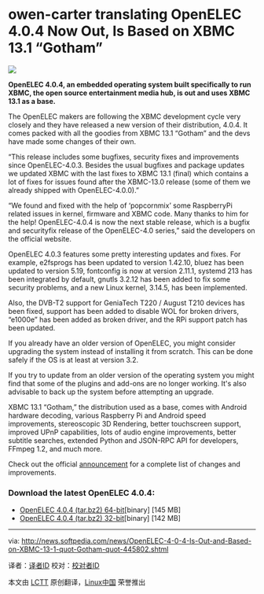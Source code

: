 owen-carter translating
OpenELEC 4.0.4 Now Out, Is Based on XBMC 13.1 “Gotham”
================================================================================
![](http://i1-news.softpedia-static.com/images/news2/OpenELEC-4-0-4-Is-Out-and-Based-on-XBMC-13-1-quot-Gotham-quot-445802-2.jpg)

**OpenELEC 4.0.4, an embedded operating system built specifically to run XBMC, the open source entertainment media hub, is out and uses XBMC 13.1 as a base.**

The OpenELEC makers are following the XBMC development cycle very closely and they have released a new version of their distribution, 4.0.4. It comes packed with all the goodies from XBMC 13.1 “Gotham” and the devs have made some changes of their own.

“This release includes some bugfixes, security fixes and improvements since OpenELEC-4.0.3. Besides the usual bugfixes and package updates we updated XBMC with the last fixes to XBMC 13.1 (final) which contains a lot of fixes for issues found after the XBMC-13.0 release (some of them we already shipped with OpenELEC-4.0.0).”

“We found and fixed with the help of ‘popcornmix’ some RaspberryPi related issues in kernel, firmware and XBMC code. Many thanks to him for the help! OpenELEC-4.0.4 is now the next stable release, which is a bugfix and securityfix release of the OpenELEC-4.0 series,” said the developers on the official website.

OpenELEC 4.0.3 features some pretty interesting updates and fixes. For example, e2fsprogs has been updated to version 1.42.10, bluez has been updated to version 5.19, fontconfig is now at version 2.11.1, systemd 213 has been integrated by default, gnutls 3.2.12 has been added to fix some security problems, and a new Linux kernel, 3.14.5, has been implemented.

Also, the DVB-T2 support for GeniaTech T220 / August T210 devices has been fixed, support has been added to disable WOL for broken drivers, “e1000e” has been added as broken driver, and the RPi support patch has been updated.

If you already have an older version of OpenELEC, you might consider upgrading the system instead of installing it from scratch. This can be done safely if the OS is at least at version 3.2.

If you try to update from an older version of the operating system you might find that some of the plugins and add-ons are no longer working. It's also advisable to back up the system before attempting an upgrade.

XBMC 13.1 “Gotham,” the distribution used as a base, comes with Android hardware decoding, various Raspberry Pi and Android speed improvements, stereoscopic 3D Rendering, better touchscreen support, improved UPnP capabilities, lots of audio engine improvements, better subtitle searches, extended Python and JSON-RPC API for developers, FFmpeg 1.2, and much more.

Check out the official [announcement][1] for a complete list of changes and improvements.

### Download the latest OpenELEC 4.0.4: ###

- [OpenELEC 4.0.4 (tar.bz2) 64-bit][2][binary] [145 MB]
- [OpenELEC 4.0.4 (tar.bz2) 32-bit][3][binary] [142 MB]

--------------------------------------------------------------------------------

via: http://news.softpedia.com/news/OpenELEC-4-0-4-Is-Out-and-Based-on-XBMC-13-1-quot-Gotham-quot-445802.shtml

译者：[译者ID](https://github.com/译者ID) 校对：[校对者ID](https://github.com/校对者ID)

本文由 [LCTT](https://github.com/LCTT/TranslateProject) 原创翻译，[Linux中国](http://linux.cn/) 荣誉推出

[1]:http://openelec.tv/news/22-releases/129-openelec-4-0-4-released
[2]:http://openelec.tv/get-openelec/download/viewdownload/8/339
[3]:http://openelec.tv/get-openelec/download/viewdownload/8/338
